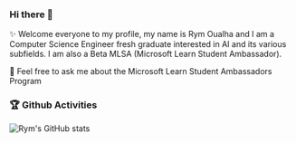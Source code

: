 ### Hi there 👋

<!--
**rym-oualha/rym-oualha** is a ✨ _special_ ✨ repository because its `README.md` (this file) appears on your GitHub profile.

Here are some ideas to get you started:

- 🔭 I’m currently working on ...
- 🌱 I’m currently learning ...
- 👯 I’m looking to collaborate on ...
- 🤔 I’m looking for help with ...
- 💬 Ask me about ...
- 📫 How to reach me: ...
- 😄 Pronouns: ...
- ⚡ Fun fact: ...
-->


:sparkles: Welcome everyone to my profile, my name is Rym Oualha and I am a Computer Science Engineer fresh graduate interested in AI and its various subfields. I am also a Beta MLSA (Microsoft Learn Student Ambassador).


💬 Feel free to ask me about the Microsoft Learn Student Ambassadors Program 


### 🏆 Github Activities

![Rym's GitHub stats](https://github-readme-stats.vercel.app/api?username=rym-oualha&count_private=true&show_icons=true&theme=panda&icon_color=7fff00)

